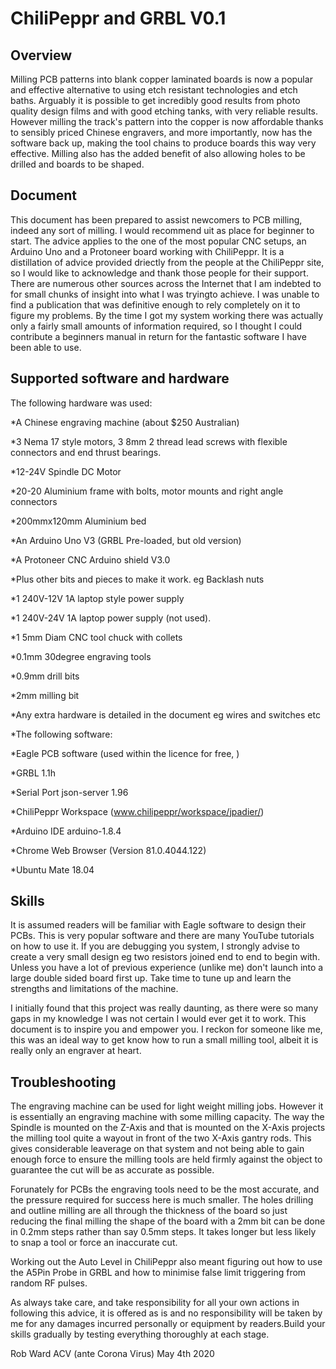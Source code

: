 # ChiliPeppr and GRBL V0.1

## Overview

Milling PCB patterns into blank copper laminated boards is now a popular and effective alternative to using etch resistant technologies and etch baths. Arguably it is possible to get incredibly good results from photo quality design films and with good etching tanks, with very reliable results. However milling the track's pattern into the copper is now affordable thanks to sensibly priced Chinese engravers, and more importantly, now has the software back up, making the tool chains to produce boards this way very effective. Milling also has the added benefit of also allowing holes to be drilled and boards to be shaped.

## Document

This document has been prepared to assist newcomers to PCB milling, indeed any sort of milling. I would recommend uit as place for beginner to start. The advice applies to the one of the most popular CNC setups, an Arduino Uno and a Protoneer board working with ChiliPeppr. It is a distillation of advice provided driectly from the people at the ChiliPeppr site, so I would like to acknowledge and thank those people for their support. There are numerous other sources across the Internet that I am indebted to for small chunks of insight into what I was tryingto achieve. I was unable to find a publication that was definitive enough to rely completely on it to figure my problems. By the time I got my system working there was actually only a fairly small amounts of information required, so I thought I could contribute a beginners manual in return for the fantastic software I have been able to use.
  
## Supported software and hardware

The following hardware was used:

*A Chinese engraving machine (about $250 Australian)

  *3 Nema 17 style motors, 3 8mm 2 thread lead screws with flexible connectors and end thrust bearings.
  
  *12-24V Spindle DC Motor
  
  *20-20 Aluminium frame with bolts, motor mounts and right angle connectors
  
  *200mmx120mm Aluminium bed
  
  *An Arduino Uno V3 (GRBL Pre-loaded, but old version)
  
  *A Protoneer CNC Arduino shield V3.0
  
  *Plus other bits and pieces to make it work. eg Backlash nuts
  
  *1 240V-12V 1A laptop style power supply
  
  *1 240V-24V 1A laptop power supply (not used).
  
  *1 5mm Diam CNC tool chuck with collets
  
  *0.1mm 30degree engraving tools
  
  *0.9mm drill bits
  
  *2mm milling bit
  
  *Any extra hardware is detailed in the document eg wires and switches etc
  
*The following software:

  *Eagle PCB software (used within the licence for free, )
  
  *GRBL 1.1h
  
  *Serial Port json-server 1.96
  
  *ChiliPeppr Workspace (www.chilipeppr/workspace/jpadier/)
  
  *Arduino IDE arduino-1.8.4
  
  *Chrome Web Browser (Version 81.0.4044.122)
  
  *Ubuntu Mate 18.04
  

## Skills

It is assumed readers will be familiar with Eagle software to design their PCBs. This is very popular software and there are many YouTube tutorials on how to use it. If you are debugging you system, I strongly advise to create a very small design eg two resistors joined end to end to begin with. Unless you have a lot of previous experience (unlike me) don't launch into a large double sided board first up. Take time to tune up and learn the strengths and limitations of the machine.

I initially found that this project was really daunting, as there were so many gaps in my knowledge I was not certain I would ever get it to work. This document is to inspire you and empower you. I reckon for someone like me, this was an ideal way to get know how to run a small milling tool, albeit it is really only an engraver at heart.

## Troubleshooting

The engraving machine can be used for light weight milling jobs. However it is essentially an engraving machine with some milling capacity.  The way the Spindle is mounted on the Z-Axis and that is mounted on the X-Axis projects the milling tool quite a wayout in front of the two X-Axis gantry rods.  This gives considerable leaverage on that system and not being able to gain enough force to ensure the milling tools are held firmly against the object to guarantee the cut will be as accurate as possible.
      
Forunately for PCBs the engraving tools need to be the most accurate, and the pressure required for success here is much smaller. The holes drilling and outline milling are all through the thickness of the board so just reducing the final milling the shape of the board with a 2mm bit can be done in 0.2mm steps rather than say 0.5mm steps. It takes longer but less likely to snap a tool or force an inaccurate cut.

Working out the Auto Level in ChiliPeppr also meant figuring out how to use the A5Pin Probe in GRBL and how to minimise false limit triggering from random RF pulses.

As always take care, and take responsibility for all your own actions in following this advice, it is offered as is and no responsibility will be taken by me for any damages incurred personally or equipment by readers.Build your skills gradually by testing everything thoroughly at each stage. 
       

Rob Ward
ACV (ante Corona Virus)
May 4th 2020
